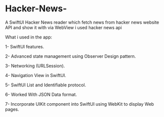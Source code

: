 # Hacker-News-

A SwiftUI Hacker News reader which fetch news from hacker news website API and show it with via WebView 
i used hacker news api 

What i used in the app:

1- SwiftUI features.

2- Advanced state management using Observer Design pattern.

3- Networking (URLSession).

4- Navigation View in SwiftUI.

5- SwiftUI List and Identifiable protocol.

6- Worked With JSON Data format.

7- Incorporate UIKit component into SwiftUI using WebKit to display Web pages.
